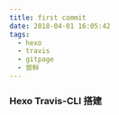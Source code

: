 ```yaml
---
title: first commit
date: 2018-04-01 16:05:42
tags:
  - hexo
  - travis
  - gitpage
  - 尝鲜
---
```


### Hexo Travis-CLI 搭建